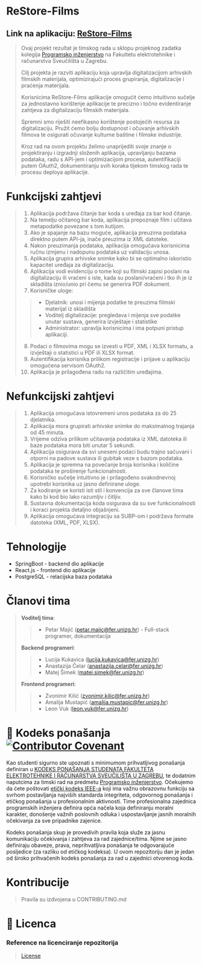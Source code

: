 # ReStore-Films

## Link na aplikaciju: [ReStore-Films](https://restore-films-frontend.onrender.com/)

>Ovaj projekt rezultat je timskog rada u sklopu projeknog zadatka kolegija [Programsko inženjerstvo](https://www.fer.unizg.hr/predmet/proinz) na Fakultetu elektrotehnike i računarstva Sveučilišta u Zagrebu. 
>
>Cilj projekta je razviti aplikaciju koja upravlja digitalizacijom arhivskih filmskih materijala, optimizirajući proces grupiranja, digitalizacije i praćenja materijala.
>
>Korisnicima ReStore-Films aplikacije omogućit ćemo intuitivno sučelje za jednostavno korištenje aplikacije te precizno i točno evidentiranje zahtjeva za digitalizaciju filmskih materijala.
>
>Spremni smo riješiti neefikasno korištenje postojećih resursa za digitalizaciju. Pružit ćemo bolju dostupnost i očuvanje arhivskih filmova te osigurati očuvanje kulturne baštine i filmske industrije.
>
>Kroz rad na ovom projektu želimo unaprijediti svoje znanje o projektiranju i izgradnji složenih aplikacija, upravljanju bazama podataka, radu s API-jem i optimizacijom procesa, autentifikaciji putem OAuth2, dokumentiranju svih koraka tijekom timskog rada te procesu deploya aplikacije.


# Funkcijski zahtjevi

> 
>1. Aplikacija podržava čitanje bar koda s uređaja za bar kod čitanje.
>2. Na temelju očitanog bar koda, aplikacija prepoznaje film i učitava metapodatke povezane s tom kutijom.
>3. Ako je spajanje na bazu moguće, aplikacija preuzima podataka direktno putem API-ja, inače preuzima iz XML datoteke.
>4. Nakon preuzimanja podataka, aplikacija omogućava korisnicima ručnu izmjenu i nadopunu podataka uz validaciju unosa.
>5. Aplikacija grupira arhivske snimke kako bi se optimalno iskoristio kapacitet uređaja za digitalizaciju.
>6. Aplikacija vodi evidenciju o tome koji su filmski zapisi poslani na digitalizaciju ili vraćeni s iste, kada su poslani/vraćeni i tko ih je iz skladišta iznio/unio  pri čemu se generira PDF dokument. 
>7. Korisničke uloge:
>>- Djelatnik: unosi i mijenja podatke te preuzima filmski materijal iz skladišta
>>- Voditelj digitalizacije: pregledava i mijenja sve podatke unutar sustava, generira izvještaje i statistike
>>- Administrator: upravlja korisnicima i ima potpuni pristup aplikaciji.
>8. Podaci o filmovima mogu se izvesti u PDF, XML i XLSX formatu, a izvještaji o statistici u PDF ili XLSX format.
>9. Autentifikacija korisnika prilikom registracije i prijave u aplikaciju omogućena servisom OAuth2.
>10. Aplikacija je prilagođena radu na različitim uređajima.

# Nefunkcijski zahtjevi

>1. Aplikacija omogućava istovremeni unos podataka za do 25 djelatnika.
>2. Aplikacija mora grupirati arhivske snimke do maksimalnog trajanja od 45 minuta.
>3. Vrijeme odziva prilikom učitavanja podataka iz XML datoteka ili baze podataka mora biti unutar 5 sekundi.
>4. Aplikacija osigurava da svi uneseni podaci budu trajno sačuvani i otporni na padove sustava ili gubitak veze s bazom podataka.
>5. Aplikacija je spremna na povećanje broja korisnika i količine podataka te proširenje funkcionalnosti.
>6. Korisničko sučelje intuitivno je i prilagođeno svakodnevnoj upotrebi korisnika uz jasno definirane uloge.
>7. Za kodiranje se koristi isti stil i konvencija za sve članove tima kako bi kod bio lako razumljiv i čitljiv.
>8. Sustavna dokumentacija koda osigurava da su sve funkcionalnosti i koraci projekta detaljno objašnjeni.
>9. Aplikacija omogućava integraciju sa SUBP-om i podržava formate datoteka (XML, PDF, XLSX).


# Tehnologije

- SpringBoot - backend dio aplikacije
- React.js - frontend dio aplikacije
- PostgreSQL - relacijska baza podataka


# Članovi tima 

> **Voditelj tima**:
>>- Petar Majić (petar.majic@fer.unizg.hr) - Full-stack programer, dokumentacija
>
> **Backend programeri**:
>>- Lucija Kukavica (lucija.kukavica@fer.unizg.hr)
>>- Anastazija Čelar (anastazija.celar@fer.unizg.hr)
>>- Matej Šimek (matej.simek@fer.unizg.hr)
>
> **Frontend programeri**:
>>- Zvonimir Kilić (zvonimir.kilic@fer.unizg.hr)
>>- Amalija Mustapić (amalija.mustapic@fer.unizg.hr)
>>- Leon Vuk (leon.vuk@fer.unizg.hr)

# 📝 Kodeks ponašanja [![Contributor Covenant](https://img.shields.io/badge/Contributor%20Covenant-2.1-4baaaa.svg)](CODE_OF_CONDUCT.md)
Kao studenti sigurno ste upoznati s minimumom prihvatljivog ponašanja definiran u [KODEKS PONAŠANJA STUDENATA FAKULTETA ELEKTROTEHNIKE I RAČUNARSTVA SVEUČILIŠTA U ZAGREBU](https://www.fer.hr/_download/repository/Kodeks_ponasanja_studenata_FER-a_procisceni_tekst_2016%5B1%5D.pdf), te dodatnim naputcima za timski rad na predmetu [Programsko inženjerstvo](https://wwww.fer.hr).
Očekujemo da ćete poštovati [etički kodeks IEEE-a](https://www.ieee.org/about/corporate/governance/p7-8.html) koji ima važnu obrazovnu funkciju sa svrhom postavljanja najviših standarda integriteta, odgovornog ponašanja i etičkog ponašanja u profesionalnim aktivnosti. Time profesionalna zajednica programskih inženjera definira opća načela koja definiranju  moralni karakter, donošenje važnih poslovnih odluka i uspostavljanje jasnih moralnih očekivanja za sve pripadnike zajenice.

Kodeks ponašanja skup je provedivih pravila koja služe za jasnu komunikaciju očekivanja i zahtjeva za rad zajednice/tima. Njime se jasno definiraju obaveze, prava, neprihvatljiva ponašanja te  odgovarajuće posljedice (za razliku od etičkog kodeksa). U ovom repozitoriju dan je jedan od široko prihvačenih kodeks ponašanja za rad u zajednici otvorenog koda.

# Kontribucije
>Pravila su izdvojena u CONTRIBUTING.md

# 📝 Licenca

### Reference na licenciranje repozitorija

>[License](https://github.com/petarmajic/ReStore-Films/blob/master/LICENSE)


